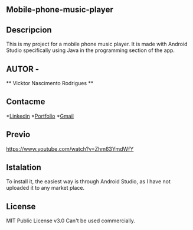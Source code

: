 ## Mobile-phone-music-player

## Descripcion

This is my project for a mobile phone music player. It is made with Android Studio specifically using Java in the programming section of the app.

## AUTOR -
** Vicktor Nascimento Rodrigues **

## Contacme
*[Linkedin](https://www.linkedin.com/in/vicktor-nascimento-rodrigues-a1817825a/)
*[Portfolio](https://vicktorwork.000webhostapp.com)
*[Gmail](vicktornascimento@gmail.com)

## Previo

https://www.youtube.com/watch?v=Zhm63YmdWfY

## Istalation 
To install it, the easiest way is through Android Studio, as I have not uploaded it to any market place.

## License
MIT Public License v3.0
Can't be used commercially.
